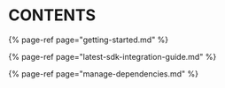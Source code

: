 # CONTENTS

{% page-ref page="getting-started.md" %}

{% page-ref page="latest-sdk-integration-guide.md" %}

{% page-ref page="manage-dependencies.md" %}



